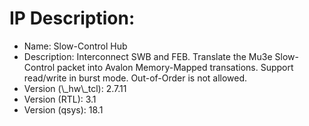 # IP Description:
<ul>
    <li>Name: Slow-Control Hub</li> 
    <li>Description: Interconnect SWB and FEB. Translate the Mu3e Slow-Control packet into Avalon Memory-Mapped transations. Support read/write in burst mode. Out-of-Order is not allowed. </li>   
    <li>Version (\_hw\_tcl): 2.7.11</li>  
    <li>Version (RTL): 3.1  </li>
    <li>Version (qsys): 18.1  </li>
</ul> 
